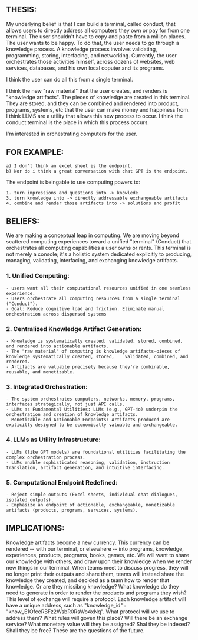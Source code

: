## THESIS: 

My underlying belief is that I can build a terminal, called conduct, that allows users to directly address all computers they own or pay for from one terminal. The user shouldn't have to copy and paste from a million places. The user wants to be happy. To do that, the user needs to go through a knowledge process. A knowledge process involves validating, programming, storing, interfacing, and networking. Currently, the user orchestrates those activities himself, across dozens of websites, web services, databases, and his own local coputer and its programs. 
    
I think the user can do all this from a single terminal. 
    
I think the new "raw material" that the user creates, and renders is "knowledge artifacts". The pieces of knowledge are created in this terminal. They are stored, and they can be combined and rendered into product, programs, systems, etc that the user can make money and happiness from. I think LLMS are a utility that allows this new process to occur. I think the conduct terminal is the place in which this process occurs. 
    
I'm interested in orchestrating computers for the user. 
    
## FOR EXAMPLE:

    a) I don't think an excel sheet is the endpoint. 
    b) Nor do i think a great conversation with chat GPT is the endpoint. 
    
The endpoint is beingable to use computing powers to: 
    
    1. turn impressions and questions into -> knowlede
    3. turn knowledge into -> directly addressable exchangeable artifacts
    4. combine and render those artifacts into -> solutions and profit

## BELIEFS:

We are making a conceptual leap in computing. We are moving beyond scattered computing experiences toward a unified "terminal" (Conduct) that orchestrates all computing capabilities a user owns or rents. This terminal is not merely a console; it's a holistic system dedicated explicitly to producing, managing, validating, interfacing, and exchanging knowledge artifacts. 

### 1. Unified Computing: 

    - users want all their computational resources unified in one seamless experience.
    - Users orchestrate all computing resources from a single terminal ("Conduct").
    - Goal: Reduce cognitive load and friction. Eliminate manual orchestration across dispersed systems
    
### 2. Centralized Knowledge Artifact Generation: 

    - Knowledge is systematically created, validated, stored, combined, and rendered into actionable artifacts.
    - The "raw material" of computing is knowledge artifacts—pieces of knowledge systematically created, stored,    validated, combined, and rendered.
    - Artifacts are valuable precisely because they're combinable, reusable, and monetizable.

### 3. Integrated Orchestration: 

    - The system orchestrates computers, networks, memory, programs, interfaces strategically, not just API calls.
    - LLMs as Fundamental Utilities: LLMs (e.g., GPT-4o) underpin the orchestration and creation of knowledge artifacts.
    - Monetizable and Actionable Endpoints: Artifacts produced are explicitly designed to be economically valuable and exchangeable.

### 4. LLMs as Utility Infrastructure:

    - LLMs (like GPT models) are foundational utilities facilitating the complex orchestration process.
    - LLMs enable sophisticated reasoning, validation, instruction translation, artifact generation, and intuitive interfacing.    

### 5. Computational Endpoint Redefined:

    - Reject simple outputs (Excel sheets, individual chat dialogues, isolated outputs).
    - Emphasize an endpoint of actionable, exchangeable, monetizable artifacts (products, programs, services, systems).

## IMPLICATIONS:

Knowledge artifacts become a new currency. This currency can be rendered -- with our terminal, or elsewhere -- into programs, knowledge, experiences, products, programs, books, games, etc. We will want to share our knowledge with others, and draw upon their knowledge when we render new things in our terminal. When teams meet to discuss progress, they will no longer print their outputs and share them, teams will instead share the knowledge they created, and decided as a team how to render that knowledge. Or are they missibng knowledge? What knowledge do they need to generate in order to render the products and programs they wish? This level of exchange will require a protocol. Each knowledge artifact will have a unique address, such as "knowledge_id" : "know_E1OfceRBFz2WsbR0RsWo4xNq". What protocol will we use to address them? What rules will goven this place? Will there be an exchange service? What monetary value will they be assigned? Shal they be indexed? Shall they be free? These are the questions of the future. 